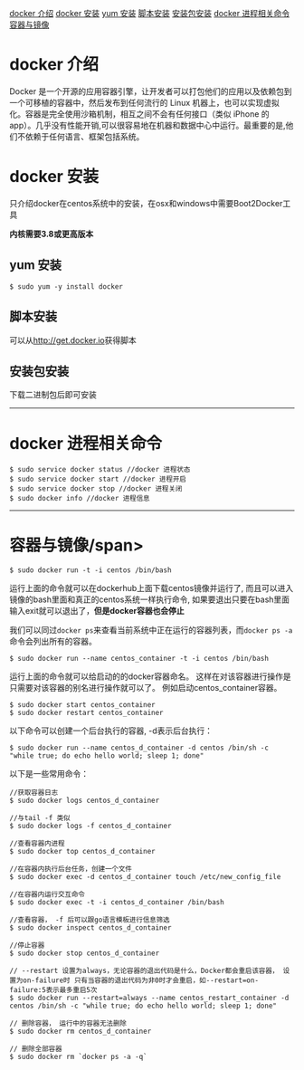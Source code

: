 [docker 介绍](#1)
[docker 安装](#2)
[yum 安装](#2.1)
[脚本安装](#2.2)
[安装包安装](#2.3)
[docker 进程相关命令](#3)
[容器与镜像](#4)

# <span id = "1">docker 介绍</span>

Docker 是一个开源的应用容器引擎，让开发者可以打包他们的应用以及依赖包到一个可移植的容器中，然后发布到任何流行的 Linux 机器上，也可以实现虚拟化。容器是完全使用沙箱机制，相互之间不会有任何接口（类似 iPhone 的 app）。几乎没有性能开销,可以很容易地在机器和数据中心中运行。最重要的是,他们不依赖于任何语言、框架包括系统。

# <span id = "2">docker 安装</span>

只介绍docker在centos系统中的安装，在osx和windows中需要Boot2Docker工具

**内核需要3.8或更高版本**

## <span id = "2.1">yum 安装</span>
    $ sudo yum -y install docker

## <span id = "2.2">脚本安装</span>

可以从<http://get.docker.io>获得脚本

## <span id = "2.3">安装包安装</span>

下载二进制包后即可安装

***

# <span id = "3">docker 进程相关命令</span>

    $ sudo service docker status //docker 进程状态
    $ sudo service docker start //docker 进程开启
    $ sudo service docker stop //docker 进程关闭
    $ sudo docker info //docker 进程信息

***
# <span id = "4">容器与镜像/span>

    $ sudo docker run -t -i centos /bin/bash

运行上面的命令就可以在dockerhub上面下载centos镜像并运行了,
而且可以进入镜像的bash里面和真正的centos系统一样执行命令,
如果要退出只要在bash里面输入exit就可以退出了，**但是docker容器也会停止**

我们可以同过`docker ps`来查看当前系统中正在运行的容器列表，而`docker ps -a`命令会列出所有的容器。

    $ sudo docker run --name centos_container -t -i centos /bin/bash

运行上面的命令就可以给启动的的docker容器命名。
这样在对该容器进行操作是只需要对该容器的别名进行操作就可以了。
例如启动centos_container容器。

    $ sudo docker start centos_container
    $ sudo docker restart centos_container

以下命令可以创建一个后台执行的容器, -d表示后台执行：

    $ sudo docker run --name centos_d_container -d centos /bin/sh -c "while true; do echo hello world; sleep 1; done"

以下是一些常用命令：

    //获取容器日志
    $ sudo docker logs centos_d_container
    
    //与tail -f 类似 
    $ sudo docker logs -f centos_d_container
    
    //查看容器内进程 
    $ sudo docker top centos_d_container 
    
    //在容器内执行后台任务，创建一个文件
    $ sudo docker exec -d centos_d_container touch /etc/new_config_file 
    
    //在容器内运行交互命令
    $ sudo docker exec -t -i centos_d_container /bin/bash 
    
    //查看容器， -f 后可以跟go语言模板进行信息筛选
    $ sudo docker inspect centos_d_container 
    
    //停止容器
    $ sudo docker stop centos_d_container 
    
    // --restart 设置为always，无论容器的退出代码是什么，Docker都会重启该容器， 设置为on-failure时 只有当容器的退出代码为非0时才会重启，如--restart=on-failure:5表示最多重启5次
    $ sudo docker run --restart=always --name centos_restart_container -d centos /bin/sh -c "while true; do echo hello world; sleep 1; done"
    
    // 删除容器， 运行中的容器无法删除
    $ sudo docker rm centos_d_container
    
    // 删除全部容器
    $ sudo docker rm `docker ps -a -q`


